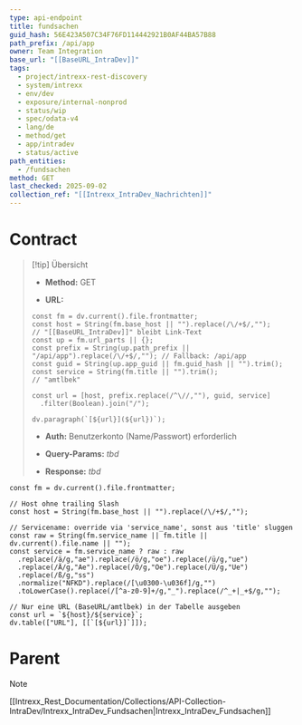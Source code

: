 ```yaml
---
type: api-endpoint
title: fundsachen
guid_hash: 56E423A507C34F76FD114442921B0AF44BA57B88
path_prefix: /api/app
owner: Team Integration
base_url: "[[BaseURL_IntraDev]]"
tags:
  - project/intrexx-rest-discovery
  - system/intrexx
  - env/dev
  - exposure/internal-nonprod
  - status/wip
  - spec/odata-v4
  - lang/de
  - method/get
  - app/intradev
  - status/active
path_entities:
  - /fundsachen
method: GET
last_checked: 2025-09-02
collection_ref: "[[Intrexx_IntraDev_Nachrichten]]"
---
```



#  Contract

> [!tip] Übersicht
> 
> - **Method:** GET
>     
> - **URL:**
>     
> 
> ```dataviewjs
> const fm = dv.current().file.frontmatter;
> const host = String(fm.base_host || "").replace(/\/+$/,"");        // "[[BaseURL_IntraDev]]" bleibt Link-Text
> const up = fm.url_parts || {};
> const prefix = String(up.path_prefix || "/api/app").replace(/\/+$/,""); // Fallback: /api/app
> const guid = String(up.app_guid || fm.guid_hash || "").trim();
> const service = String(fm.title || "").trim();                      // "amtlbek"
> 
> const url = [host, prefix.replace(/^\//,""), guid, service]
>   .filter(Boolean).join("/");
> 
> dv.paragraph(`[${url}](${url})`);
> ```
> 
> - **Auth:** Benutzerkonto (Name/Passwort) erforderlich
>     
> - **Query-Params:** _tbd_
>     
> - **Response:** _tbd_
>     




```dataviewjs
const fm = dv.current().file.frontmatter;

// Host ohne trailing Slash
const host = String(fm.base_host || "").replace(/\/+$/,"");

// Servicename: override via 'service_name', sonst aus 'title' sluggen
const raw = String(fm.service_name || fm.title || dv.current().file.name || "");
const service = fm.service_name ? raw : raw
  .replace(/ä/g,"ae").replace(/ö/g,"oe").replace(/ü/g,"ue")
  .replace(/Ä/g,"Ae").replace(/Ö/g,"Oe").replace(/Ü/g,"Ue")
  .replace(/ß/g,"ss")
  .normalize("NFKD").replace(/[\u0300-\u036f]/g,"")
  .toLowerCase().replace(/[^a-z0-9]+/g,"_").replace(/^_+|_+$/g,"");

// Nur eine URL (BaseURL/amtlbek) in der Tabelle ausgeben
const url = `${host}/${service}`;
dv.table(["URL"], [[`[${url}]`]]);

```

# Parent 
> [!note]
> [[Intrexx_Rest_Documentation/Collections/API-Collection-IntraDev/Intrexx_IntraDev_Fundsachen|Intrexx_IntraDev_Fundsachen]]